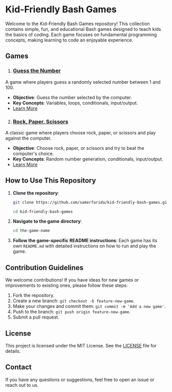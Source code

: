 # Kid-Friendly Bash Games

Welcome to the Kid-Friendly Bash Games repository! This collection contains simple, fun, and educational Bash games designed to teach kids the basics of coding. Each game focuses on fundamental programming concepts, making learning to code an enjoyable experience.

## Games

1. ### [Guess the Number](guess-the-number/README.md)
A game where players guess a randomly selected number between 1 and 100.

- **Objective**: Guess the number selected by the computer.
- **Key Concepts**: Variables, loops, conditionals, input/output.
- [Learn More](guess-the-number/README.md)

2. ### [Rock, Paper, Scissors](rock-paper-scissors/README.md)
A classic game where players choose rock, paper, or scissors and play against the computer.

- **Objective**: Choose rock, paper, or scissors and try to beat the computer's choice.
- **Key Concepts**: Random number generation, conditionals, input/output.
- [Learn More](rock-paper-scissors/README.md)

## How to Use This Repository

1. **Clone the repository**:
   ```bash
   git clone https://github.com/samerfarida/kid-friendly-bash-games.git
   ```
   ```bash
   cd kid-friendly-bash-games
   ```

2. **Navigate to the game directory**:
   ```bash
   cd the-game-name
   ```
3. **Follow the game-specific README instructions**:
Each game has its own `README.md` with detailed instructions on how to run and play the game.

## Contribution Guidelines

We welcome contributions! If you have ideas for new games or improvements to existing ones, please follow these steps:

1. Fork the repository.
2. Create a new branch: `git checkout -b feature-new-game`.
3. Make your changes and commit them: `git commit -m 'Add a new game'`.
4. Push to the branch: `git push origin feature-new-game`.
5. Submit a pull request.

## License
This project is licensed under the MIT License. See the [LICENSE](LICENSE) file for details.

## Contact
If you have any questions or suggestions, feel free to open an issue or reach out to us.